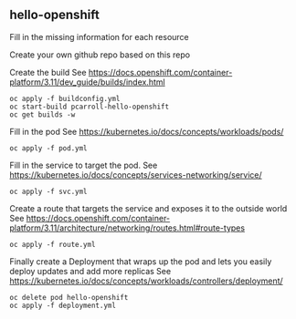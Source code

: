 hello-openshift
----------------------------

Fill in the missing information for each resource

Create your own github repo based on this repo

Create the build See https://docs.openshift.com/container-platform/3.11/dev_guide/builds/index.html

    oc apply -f buildconfig.yml
    oc start-build pcarroll-hello-openshift
    oc get builds -w

Fill in the pod See https://kubernetes.io/docs/concepts/workloads/pods/

    oc apply -f pod.yml

Fill in the service to target the pod. See https://kubernetes.io/docs/concepts/services-networking/service/

    oc apply -f svc.yml

Create a route that targets the service and exposes it to the outside world See https://docs.openshift.com/container-platform/3.11/architecture/networking/routes.html#route-types

    oc apply -f route.yml

Finally create a Deployment that wraps up the pod and lets you easily deploy updates and add more replicas See https://kubernetes.io/docs/concepts/workloads/controllers/deployment/

    oc delete pod hello-openshift
    oc apply -f deployment.yml
